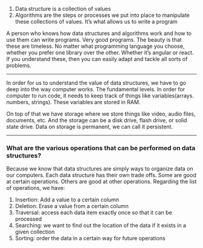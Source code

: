 1. Data structure is a collection of values
2. Algorithms are the steps or processes we put into place to manipulate these collections of values. It’s what allows us to write a program

A person who knows how data structures and algorithms work and how to use them can write programs. Very good programs. The beauty is that these are timeless. No matter what programming language you choose, whether you prefer one library over the other. Whether it’s angular or react. If you understand these, then you can easily adapt and tackle all sorts of problems.

---

In order for us to understand the value of data structures, we have to go deep into the way computer works. The fundamental levels. In order for computer to run code, it needs to keep track of things like variables(arrays. numbers, strings). These variables are stored in RAM.

On top of that we have storage where we store things like video, audio files, documents, etc. And the storage can be a disk drive, flash drive, or solid state drive. Data on storage is permanent, we can call it persistent.

---

### What are the various operations that can be performed on data structures?

Because we know that data structures are simply ways to organize data on our computers. Each data structure has their own trade offs. Some are good at certain operations. Others are good at other operations. Regarding the list of operations, we have:

1. Insertion: Add a value to a certain column
2. Deletion: Erase a value from a certain column
3. Traversal: access each data item exactly once so that it can be processed
4. Searching: we want to find out the location of the data if it exists in a given collection
5. Sorting: order the data in a certain way for future operations
